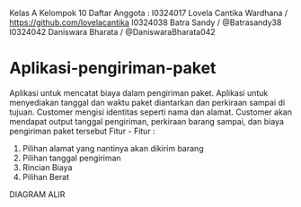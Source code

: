 Kelas A
Kelompok 10
Daftar Anggota :
I0324017 Lovela Cantika Wardhana / https://github.com/lovelacantika
I0324038 Batra Sandy / @Batrasandy38
I0324042 Daniswara Bharata / @DaniswaraBharata042
# Aplikasi-pengiriman-paket
Aplikasi untuk mencatat biaya dalam pengiriman paket. Aplikasi untuk menyediakan tanggal dan waktu paket diantarkan dan perkiraan sampai di tujuan. Customer mengisi identitas seperti nama dan alamat. Customer akan mendapat output tanggal pengiriman, perkiraan barang sampai, dan biaya pengiriman paket tersebut
Fitur - Fitur : 
1. Pilihan alamat yang nantinya akan dikirim barang
2. Pilihan tanggal pengiriman
3. Rincian Biaya
4. Pilihan Berat

DIAGRAM ALIR

